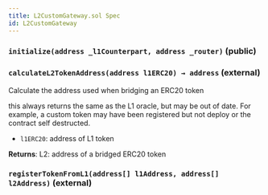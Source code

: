 ```yaml
---
title: L2CustomGateway.sol Spec
id: L2CustomGateway
---
```


### `initialize(address _l1Counterpart, address _router)` (public)

### `calculateL2TokenAddress(address l1ERC20) → address` (external)

Calculate the address used when bridging an ERC20 token

this always returns the same as the L1 oracle, but may be out of date.
For example, a custom token may have been registered but not deploy or the contract self destructed.

- `l1ERC20`: address of L1 token

**Returns**: L2: address of a bridged ERC20 token

### `registerTokenFromL1(address[] l1Address, address[] l2Address)` (external)
